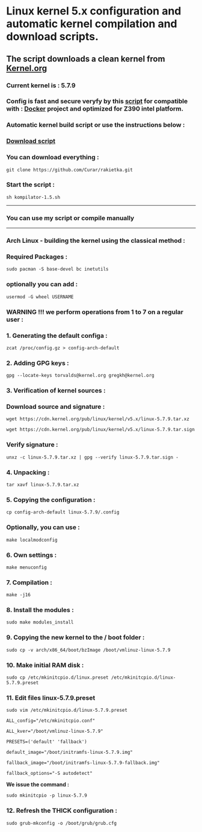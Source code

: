 
# Linux kernel 5.x configuration and automatic kernel compilation and download scripts.
## The script downloads a clean kernel from [Kernel.org](https://kernel.org)
### Current kernel is : 5.7.9
### Config is fast and secure veryfy by this [script](https://github.com/moby/moby/blob/master/contrib/check-config.sh) for compatible with : [Docker](https://docs.docker.com) project and optimized for Z390 intel platform.
### Automatic kernel build script or use the instructions below :
### [Download script](https://github.com/Curar/rakietka/releases/download/1.5/kompilator-1.5.sh)
### You can download everything :
`git clone https://github.com/Curar/rakietka.git`
### Start the script :
`sh kompilator-1.5.sh`
***
### You can use my script or compile manually
***
### Arch Linux - building the kernel using the classical method :
### Required Packages :
`sudo pacman -S base-devel bc inetutils`
### optionally you can add :
`usermod -G wheel USERNAME`
### WARNING !!! we perform operations from 1 to 7 on a regular user :
### 1. Generating the default configa :
`zcat /proc/config.gz > config-arch-default`
### 2. Adding GPG keys :
 `gpg --locate-keys torvalds@kernel.org gregkh@kernel.org`
### 3. Verification of kernel sources :
### Download source and signature :
 `wget https://cdn.kernel.org/pub/linux/kernel/v5.x/linux-5.7.9.tar.xz`

 `wget https://cdn.kernel.org/pub/linux/kernel/v5.x/linux-5.7.9.tar.sign`
### Verify signature :
 `unxz -c linux-5.7.9.tar.xz | gpg --verify linux-5.7.9.tar.sign -`
### 4. Unpacking :
 `tar xavf linux-5.7.9.tar.xz`
### 5. Copying the configuration :
 `cp config-arch-default linux-5.7.9/.config`
### Optionally, you can use :
 `make localmodconfig`
### 6. Own settings :
 `make menuconfig`
### 7. Compilation :
 `make -j16`
### 8. Install the modules :
 `sudo make modules_install`
### 9. Copying the new kernel to the / boot folder :
 `sudo cp -v arch/x86_64/boot/bzImage /boot/vmlinuz-linux-5.7.9`
### 10. Make initial RAM disk :
 `sudo cp /etc/mkinitcpio.d/linux.preset /etc/mkinitcpio.d/linux-5.7.9.preset`
### 11. Edit files linux-5.7.9.preset
 `sudo vim /etc/mkinitcpio.d/linux-5.7.9.preset`

 ```
 ALL_config="/etc/mkinitcpio.conf"

 ALL_kver="/boot/vmlinuz-linux-5.7.9"

 PRESETS=('default' 'fallback')

 default_image="/boot/initramfs-linux-5.7.9.img"

 fallback_image="/boot/initramfs-linux-5.7.9-fallback.img"

 fallback_options="-S autodetect"
 ```

**We issue the command :**

 `sudo mkinitcpio -p linux-5.7.9`

### 12. Refresh the THICK configuration :
 `sudo grub-mkconfig -o /boot/grub/grub.cfg`

